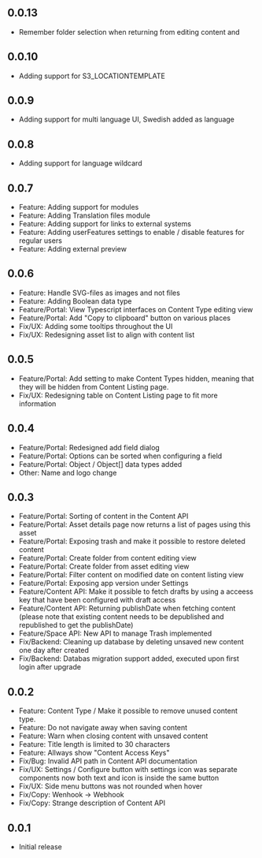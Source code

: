 ## 0.0.13
- Remember folder selection when returning from editing content and

## 0.0.10
- Adding support for S3_LOCATIONTEMPLATE

## 0.0.9
- Adding support for multi language UI, Swedish added as language

## 0.0.8
- Adding support for language wildcard

## 0.0.7
- Feature: Adding support for modules
- Feature: Adding Translation files module
- Feature: Adding support for links to external systems
- Feature: Adding userFeatures settings to enable / disable features for regular users
- Feature: Adding external preview

## 0.0.6
- Feature: Handle SVG-files as images and not files
- Feature: Adding Boolean data type
- Feature/Portal: View Typescript interfaces on Content Type editing view
- Feature/Portal: Add "Copy to clipboard" button on various places
- Fix/UX: Adding some tooltips throughout the UI
- Fix/UX: Redesigning asset list to align with content list


## 0.0.5
- Feature/Portal: Add setting to make Content Types hidden, meaning that they will be hidden from Content Listing page.
- Fix/UX: Redesigning table on Content Listing page to fit more information
  

## 0.0.4
- Feature/Portal: Redesigned add field dialog
- Feature/Portal: Options can be sorted when configuring a field
- Feature/Portal: Object / Object[] data types added
- Other: Name and logo change

## 0.0.3
- Feature/Portal: Sorting of content in the Content API
- Feature/Portal: Asset details page now returns a list of pages using this asset
- Feature/Portal: Exposing trash and make it possible to restore deleted content
- Feature/Portal: Create folder from content editing view
- Feature/Portal: Create folder from asset editing view
- Feature/Portal: Filter content on modified date on content listing view
- Feature/Portal: Exposing app version under Settings
- Feature/Content API: Make it possible to fetch drafts by using a acceess key that have been configured with draft access
- Feature/Content API: Returning publishDate when fetching content (please note that existing content needs to be depublished and republished to get the publishDate)
- Feature/Space API: New API to manage Trash implemented
- Fix/Backend: Cleaning up database by deleting unsaved new content one day after created
- Fix/Backend: Databas migration support added, executed upon first login after upgrade



## 0.0.2
- Feature: Content Type / Make it possible to remove unused content type.
- Feature: Do not navigate away when saving content
- Feature: Warn when closing content with unsaved content
- Feature: Title length is limited to 30 characters
- Feature: Allways show "Content Access Keys"
- Fix/Bug: Invalid API path in Content API documentation
- Fix/UX: Settings / Configure button with settings icon was separate components now both text and icon is inside the same button
- Fix/UX: Side menu buttons was not rounded when hover
- Fix/Copy: Wenhook -> Webhook
- Fix/Copy: Strange description of Content API


## 0.0.1
- Initial release
